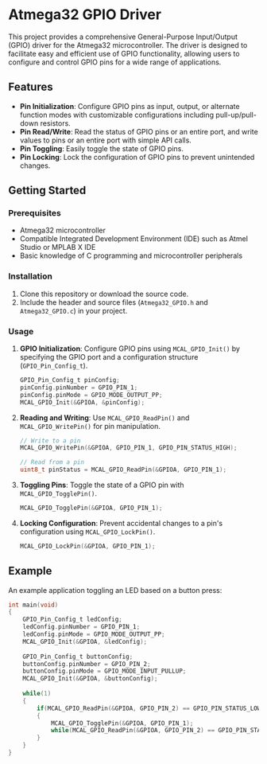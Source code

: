 # Atmega32 GPIO Driver

This project provides a comprehensive General-Purpose Input/Output (GPIO) driver for the Atmega32 microcontroller. The driver is designed to facilitate easy and efficient use of GPIO functionality, allowing users to configure and control GPIO pins for a wide range of applications.

## Features

- **Pin Initialization**: Configure GPIO pins as input, output, or alternate function modes with customizable configurations including pull-up/pull-down resistors.
- **Pin Read/Write**: Read the status of GPIO pins or an entire port, and write values to pins or an entire port with simple API calls.
- **Pin Toggling**: Easily toggle the state of GPIO pins.
- **Pin Locking**: Lock the configuration of GPIO pins to prevent unintended changes.

## Getting Started

### Prerequisites

- Atmega32 microcontroller
- Compatible Integrated Development Environment (IDE) such as Atmel Studio or MPLAB X IDE
- Basic knowledge of C programming and microcontroller peripherals

### Installation

1. Clone this repository or download the source code.
2. Include the header and source files (`Atmega32_GPIO.h` and `Atmega32_GPIO.c`) in your project.

### Usage

1. **GPIO Initialization**: Configure GPIO pins using `MCAL_GPIO_Init()` by specifying the GPIO port and a configuration structure (`GPIO_Pin_Config_t`).

    ```c
    GPIO_Pin_Config_t pinConfig;
    pinConfig.pinNumber = GPIO_PIN_1;
    pinConfig.pinMode = GPIO_MODE_OUTPUT_PP;
    MCAL_GPIO_Init(&GPIOA, &pinConfig);
    ```

2. **Reading and Writing**: Use `MCAL_GPIO_ReadPin()` and `MCAL_GPIO_WritePin()` for pin manipulation.

    ```c
    // Write to a pin
    MCAL_GPIO_WritePin(&GPIOA, GPIO_PIN_1, GPIO_PIN_STATUS_HIGH);
    
    // Read from a pin
    uint8_t pinStatus = MCAL_GPIO_ReadPin(&GPIOA, GPIO_PIN_1);
    ```

3. **Toggling Pins**: Toggle the state of a GPIO pin with `MCAL_GPIO_TogglePin()`.

    ```c
    MCAL_GPIO_TogglePin(&GPIOA, GPIO_PIN_1);
    ```

4. **Locking Configuration**: Prevent accidental changes to a pin's configuration using `MCAL_GPIO_LockPin()`.

    ```c
    MCAL_GPIO_LockPin(&GPIOA, GPIO_PIN_1);
    ```

## Example

An example application toggling an LED based on a button press:

```c
int main(void)
{
    GPIO_Pin_Config_t ledConfig;
    ledConfig.pinNumber = GPIO_PIN_1;
    ledConfig.pinMode = GPIO_MODE_OUTPUT_PP;
    MCAL_GPIO_Init(&GPIOA, &ledConfig);
    
    GPIO_Pin_Config_t buttonConfig;
    buttonConfig.pinNumber = GPIO_PIN_2;
    buttonConfig.pinMode = GPIO_MODE_INPUT_PULLUP;
    MCAL_GPIO_Init(&GPIOA, &buttonConfig);
    
    while(1)
    {
        if(MCAL_GPIO_ReadPin(&GPIOA, GPIO_PIN_2) == GPIO_PIN_STATUS_LOW)
        {
            MCAL_GPIO_TogglePin(&GPIOA, GPIO_PIN_1);
            while(MCAL_GPIO_ReadPin(&GPIOA, GPIO_PIN_2) == GPIO_PIN_STATUS_LOW);
        }
    }
}
